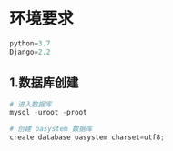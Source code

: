 # 环境要求

```python
python=3.7
Django=2.2
```

## 1.数据库创建

```python
# 进入数据库
mysql -uroot -proot

# 创建 oasystem 数据库
create database oasystem charset=utf8;
```

